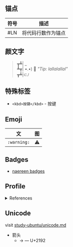 ## 锚点

| 符号 | 描述 |
| --- | --- |
| #LN | 将代码行数作为锚点 |

## 颜文字

> ┳┻| _  
> ┻┳| •.•) 💬 *"Tip: lallalallal"*  
> ┳┻|⊂ﾉ

## 特殊标签

- `<kbd>按键</kbd>` - <kbd>按键</kbd>

## Emoji

| 文 | 图 |
| --- | --- |
| `:warning:` | :warning: |



## Badges

- [naereen badges](https://naereen.github.io/badges/)

## Profile

<details>
  <summary>References</summary>
  
  - [Github个人首页美化指北 - 知乎](https://zhuanlan.zhihu.com/p/265462490)
  
</details>

## Unicode

visit [study-ubuntu/unicode.md ](https://github.com/nonelittlesong/study-ubuntu/blob/master/unicode.md)

- 箭头
  - → — U+2192
